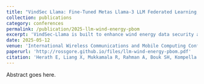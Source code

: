 ```yaml
---
title: "VindSec Llama: Fine-Tuned Metas Llama-3 LLM Federated Learning, Blockchain and PBOM-enabled Data Security Architecture for Wind Energy Data Platforms."
collection: publications
category: conferences
permalink: /publication/2025-llm-wind-energy-pbom
excerpt: 'VindSec-Llama is built to enhance wind energy data security and operational continuity. Employing the Llama-3 large language model, this research focuses on a Federated Learning approach to data governance and risk minimization – thereby bolstering the reliability and cybersecurity of wind energy infrastructure.'
date: 2025-05-12
venue: 'International Wireless Communications and Mobile Computing Conference'
paperurl: 'http://rossgore.github.io/files/llm-wind-energy-pbom.pdf'
citation: 'Herath E, Liang X, Mukkamala R, Rahman A, Bouk SH, Kompella S, Gore R, De Zoysa K, Ng W, and Shetty S (2025). "VindSec-Llama Fine-Tuned Meta's Llama-3 LLM, Federated Learning, Blockchain and PBOM-enabled Data Security Architecture for Wind Energy Data Platforms." <i>International Wireless Communications and Mobile Computing Conference</i>.'
---
```

Abstract goes here.
